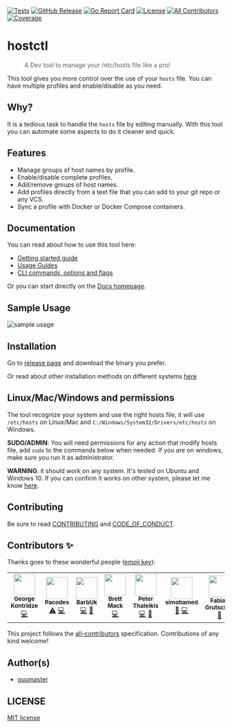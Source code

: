 [![Tests][tests-badge]][tests-link]
[![GitHub Release][release-badge]][release-link]
[![Go Report Card][report-badge]][report-link]
[![License][license-badge]][license-link]
[![All Contributors][all-contributors-badge]][all-contributors-link]
[![Coverage][coverage-badge]][coverage-link]

# hostctl

> A Dev tool to manage your /etc/hosts file like a pro!

This tool gives you more control over the use of your `hosts` file. You can have multiple profiles and enable/disable as you need.


## Why?

It is a tedious task to handle the `hosts` file by editing manually.
With this tool you can automate some aspects to do it cleaner and quick. 


## Features

  * Manage groups of host names by profile.
  * Enable/disable complete profiles.
  * Add/remove groups of host names.
  * Add profiles directly from a text file that you can add to your git repo or any VCS.
  * Sync a profile with Docker or Docker Compose containers.
  

## Documentation

You can read about how to use this tool here:

* [Getting started guide](http://guumaster.github.io/hostctl/docs/getting-started/) 
* [Usage Guides](http://guumaster.github.io/hostctl/docs/guides/)
* [CLI commands, options and flags](http://guumaster.github.io/hostctl/docs/cli-usage/)

Or you can start directly on the [Docs homepage](http://guumaster.github.io/hostctl/).


## Sample Usage
![sample usage](docs/hostctl.gif)


## Installation

Go to [release page](https://github.com/guumaster/hostctl/releases) and download the binary you prefer.

Or read about other installation methods on different systems [here](http://guumaster.github.io/hostctl/docs/installation/)


## Linux/Mac/Windows and permissions

The tool recognize your system and use the right hosts file, it will use `/etc/hosts` on Linux/Mac and `C:/Windows/System32/Drivers/etc/hosts` on Windows.

**SUDO/ADMIN**: You will need permissions for any action that modify hosts file, add `sudo` to the commands below when needed. If you are on windows, make sure you run it as administrator.

**WARNING**: it should work on any system. It's tested on Ubuntu and Windows 10. If you can confirm it works on other system, please let me know [here](https://github.com/guumaster/hostctl/issues/new).

## Contributing

Be sure to read [CONTRIBUTING](CONTRIBUTING.md) and [CODE_OF_CONDUCT](CODE_OF_CONDUCT.md).


## Contributors ✨

Thanks goes to these wonderful people ([emoji key](https://allcontributors.org/docs/en/emoji-key)):

<!-- ALL-CONTRIBUTORS-LIST:START - Do not remove or modify this section -->
<!-- prettier-ignore-start -->
<!-- markdownlint-disable -->
<table>
  <tr>
    <td align="center"><a href="https://github.com/gkze"><img src="https://avatars0.githubusercontent.com/u/3131232?v=4" width="50px;" alt=""/><br /><sub><b>George Kontridze</b></sub></a><br /><a href="https://github.com/guumaster/hostctl/commits?author=gkze" title="Code">💻</a></td>
    <td align="center"><a href="https://github.com/pacodes"><img src="https://avatars2.githubusercontent.com/u/28688410?v=4" width="50px;" alt=""/><br /><sub><b>Pacodes</b></sub></a><br /><a href="https://github.com/guumaster/hostctl/commits?author=pacodes" title="Tests">⚠️</a> <a href="https://github.com/guumaster/hostctl/commits?author=pacodes" title="Code">💻</a></td>
    <td align="center"><a href="https://772424.com"><img src="https://avatars3.githubusercontent.com/u/64371?v=4" width="50px;" alt=""/><br /><sub><b>BarbUk</b></sub></a><br /><a href="https://github.com/guumaster/hostctl/commits?author=BarbUk" title="Code">💻</a> <a href="#ideas-BarbUk" title="Ideas, Planning, & Feedback">🤔</a></td>
    <td align="center"><a href="https://github.com/devopsbrett"><img src="https://avatars1.githubusercontent.com/u/4403441?v=4" width="50px;" alt=""/><br /><sub><b>Brett Mack</b></sub></a><br /><a href="https://github.com/guumaster/hostctl/commits?author=devopsbrett" title="Code">💻</a></td>
    <td align="center"><a href="https://peterthaleikis.com"><img src="https://avatars0.githubusercontent.com/u/8433587?v=4" width="50px;" alt=""/><br /><sub><b>Peter Thaleikis</b></sub></a><br /><a href="https://github.com/guumaster/hostctl/commits?author=spekulatius" title="Code">💻</a> <a href="https://github.com/guumaster/hostctl/commits?author=spekulatius" title="Documentation">📖</a></td>
    <td align="center"><a href="https://github.com/smhmd"><img src="https://avatars0.githubusercontent.com/u/46059092?v=4" width="50px;" alt=""/><br /><sub><b>simohamed</b></sub></a><br /><a href="#ideas-smhmd" title="Ideas, Planning, & Feedback">🤔</a> <a href="https://github.com/guumaster/hostctl/commits?author=smhmd" title="Code">💻</a></td>
    <td align="center"><a href="https://github.com/fabiang"><img src="https://avatars2.githubusercontent.com/u/348344?v=4" width="50px;" alt=""/><br /><sub><b>Fabian Grutschus</b></sub></a><br /><a href="#ideas-fabiang" title="Ideas, Planning, & Feedback">🤔</a></td>
  </tr>
</table>

<!-- markdownlint-enable -->
<!-- prettier-ignore-end -->
<!-- ALL-CONTRIBUTORS-LIST:END -->

This project follows the [all-contributors](https://github.com/all-contributors/all-contributors) specification. Contributions of any kind welcome!


## Author(s)

* [guumaster](https://github.com/guumaster)


## LICENSE

 [MIT license](LICENSE)




<!-- JUST BADGES & LINKS -->
[tests-badge]: https://img.shields.io/github/workflow/status/guumaster/hostctl/Test
[tests-link]: https://github.com/guumaster/hostctl/actions?query=workflow%3ATest

[release-badge]: https://img.shields.io/github/release/guumaster/hostctl.svg?logo=github&labelColor=262b30
[release-link]: https://github.com/guumaster/hostctl/releases

[report-badge]: https://goreportcard.com/badge/github.com/guumaster/hostctl
[report-link]: https://goreportcard.com/report/github.com/guumaster/hostctl

[license-badge]: https://img.shields.io/github/license/guumaster/hostctl
[license-link]: https://github.com/guumaster/hostctl/blob/master/LICENSE

[coverage-badge]: https://sonarcloud.io/api/project_badges/measure?project=guumaster_hostctl&metric=coverage
[coverage-link]: https://sonarcloud.io/dashboard?id=guumaster_hostctl

<!-- ALL-CONTRIBUTORS-BADGE:START - Do not remove or modify this section -->
[all-contributors-badge]: https://img.shields.io/badge/contributors-7-blue.svg
<!-- ALL-CONTRIBUTORS-BADGE:END -->
[all-contributors-link]: #contributors-
